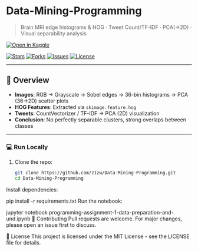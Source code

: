 # Data-Mining-Programming

> Brain MRI edge histograms & HOG · Tweet Count/TF-IDF · PCA(→2D) · Visual separability analysis  

[![Open in Kaggle](https://kaggle.com/static/images/open-in-kaggle.svg)](https://www.kaggle.com/code/firstbuildzw/programming-assignment-1-data-preparation-and-und)  

[![Stars](https://img.shields.io/github/stars/z1zw/Data-Mining-Programming?style=flat-square)](https://github.com/z1zw/Data-Mining-Programming/stargazers)
[![Forks](https://img.shields.io/github/forks/z1zw/Data-Mining-Programming?style=flat-square)](https://github.com/z1zw/Data-Mining-Programming/network/members)
[![Issues](https://img.shields.io/github/issues/z1zw/Data-Mining-Programming?style=flat-square)](https://github.com/z1zw/Data-Mining-Programming/issues)
[![License](https://img.shields.io/badge/license-MIT-green.svg?style=flat-square)](LICENSE)

---

## 📖 Overview
- **Images**: RGB → Grayscale → Sobel edges → 36-bin histograms → PCA (36→2D) scatter plots  
- **HOG Features**: Extracted via `skimage.feature.hog`  
- **Tweets**: CountVectorizer / TF-IDF → PCA (2D) visualization  
- **Conclusion**: No perfectly separable clusters, strong overlaps between classes  

---

### 💻 Run Locally
1. Clone the repo:
   ```bash
   git clone https://github.com/z1zw/Data-Mining-Programming.git
   cd Data-Mining-Programming
Install dependencies:

pip install -r requirements.txt
Run the notebook:

jupyter notebook programming-assignment-1-data-preparation-and-und.ipynb
🤝 Contributing
Pull requests are welcome. For major changes, please open an issue first to discuss.

📜 License
This project is licensed under the MIT License - see the LICENSE file for details.
